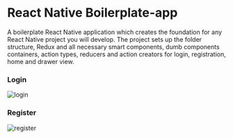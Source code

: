 # React Native Boilerplate-app
A boilerplate React Native application which creates the foundation for any React Native project you will develop. The project sets up the folder structure, Redux and all necessary smart components, dumb components containers, action types, reducers and action creators for login, registration, home and drawer view.

### Login
![login](https://user-images.githubusercontent.com/25164326/37171089-bcc875d2-22da-11e8-9184-392d6e920ab1.gif)

### Register
![register](https://user-images.githubusercontent.com/25164326/37171092-bfc64534-22da-11e8-9192-a773c22ce210.gif)

